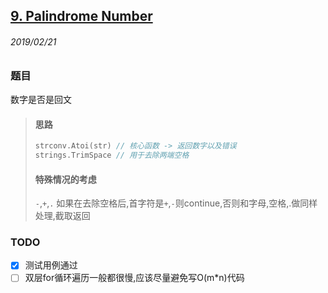 ## [9. Palindrome Number](https://leetcode.com/problems/palindrome-number/)

###### 2019/02/21

### 题目
数字是否是回文

> #### 思路
> ```go
> strconv.Atoi(str) // 核心函数 -> 返回数字以及错误
> strings.TrimSpace // 用于去除两端空格
> ```
> #### 特殊情况的考虑
> `-`,`+`,`.`
> 如果在去除空格后,首字符是`+`,`-`则continue,否则和字母,空格,.做同样处理,截取返回


### TODO
- [x] 测试用例通过
- [ ] 双层for循环遍历一般都很慢,应该尽量避免写O(m*n)代码
